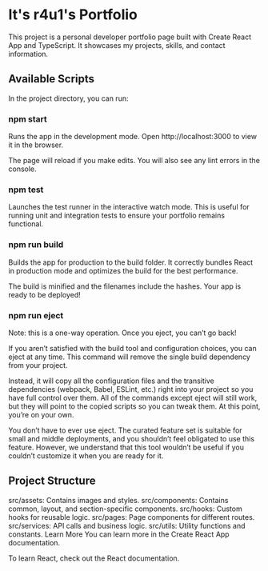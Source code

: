 # It's r4u1's Portfolio
This project is a personal developer portfolio page built with Create React App and TypeScript. It showcases my projects, skills, and contact information.

## Available Scripts
In the project directory, you can run:

### npm start
Runs the app in the development mode.
Open http://localhost:3000 to view it in the browser.

The page will reload if you make edits.
You will also see any lint errors in the console.

### npm test
Launches the test runner in the interactive watch mode.
This is useful for running unit and integration tests to ensure your portfolio remains functional.

### npm run build
Builds the app for production to the build folder.
It correctly bundles React in production mode and optimizes the build for the best performance.

The build is minified and the filenames include the hashes.
Your app is ready to be deployed!

### npm run eject
Note: this is a one-way operation. Once you eject, you can’t go back!

If you aren’t satisfied with the build tool and configuration choices, you can eject at any time. This command will remove the single build dependency from your project.

Instead, it will copy all the configuration files and the transitive dependencies (webpack, Babel, ESLint, etc.) right into your project so you have full control over them. All of the commands except eject will still work, but they will point to the copied scripts so you can tweak them. At this point, you’re on your own.

You don’t have to ever use eject. The curated feature set is suitable for small and middle deployments, and you shouldn’t feel obligated to use this feature. However, we understand that this tool wouldn’t be useful if you couldn’t customize it when you are ready for it.

## Project Structure
src/assets: Contains images and styles.
src/components: Contains common, layout, and section-specific components.
src/hooks: Custom hooks for reusable logic.
src/pages: Page components for different routes.
src/services: API calls and business logic.
src/utils: Utility functions and constants.
Learn More
You can learn more in the Create React App documentation.

To learn React, check out the React documentation.